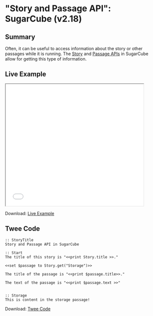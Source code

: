 # "Story and Passage API": SugarCube (v2.18)

## Summary

Often, it can be useful to access information about the story or other passages while it is running. The [Story](https://www.motoslave.net/sugarcube/2/docs/#story-api) and [Passage APIs](https://www.motoslave.net/sugarcube/2/docs/#passage-api) in SugarCube allow for getting this type of information.

## Live Example

<section>
<iframe src="sugarcube_storyandpassage_example.html" height=400 width=90%></iframe>

Download: <a href="sugarcube_storyandpassage_example.html" target="_blank">Live Example</a>
</section>

## Twee Code

```
:: StoryTitle
Story and Passage API in SugarCube

:: Start
The title of this story is "<<print Story.title >>."

<<set $passage to Story.get("Storage")>>

The title of the passage is "<<print $passage.title>>."

The text of the passage is "<<print $passage.text >>"


:: Storage
This is content in the storage passage!

```

Download: <a href="sugarcube_storyandpassage_twee.txt" target="_blank">Twee Code</a>
